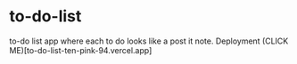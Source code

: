 # to-do-list
to-do list app where each to do looks like a post it note.
Deployment (CLICK ME)[to-do-list-ten-pink-94.vercel.app]
